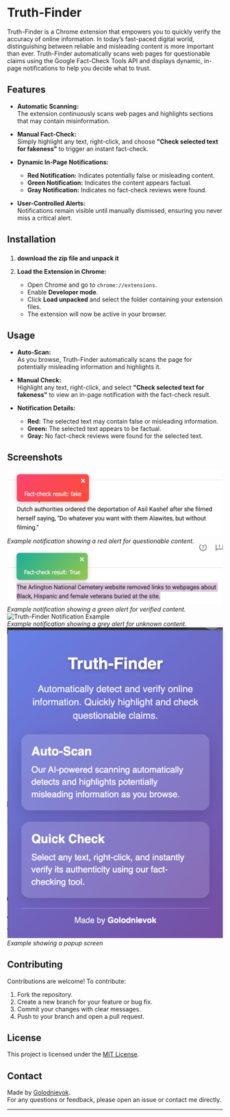 # Truth-Finder

Truth-Finder is a Chrome extension that empowers you to quickly verify the accuracy of online information. In today’s fast-paced digital world, distinguishing between reliable and misleading content is more important than ever. Truth-Finder automatically scans web pages for questionable claims using the Google Fact-Check Tools API and displays dynamic, in-page notifications to help you decide what to trust.

## Features

- **Automatic Scanning:**  
  The extension continuously scans web pages and highlights sections that may contain misinformation.

- **Manual Fact-Check:**  
  Simply highlight any text, right-click, and choose **"Check selected text for fakeness"** to trigger an instant fact-check.

- **Dynamic In-Page Notifications:**  
  - **Red Notification:** Indicates potentially false or misleading content.
  - **Green Notification:** Indicates the content appears factual.
  - **Gray Notification:** Indicates no fact-check reviews were found.
  
- **User-Controlled Alerts:**  
  Notifications remain visible until manually dismissed, ensuring you never miss a critical alert.

## Installation

###
1. **download the zip file and unpack it**

2. **Load the Extension in Chrome:**
   - Open Chrome and go to `chrome://extensions`.
   - Enable **Developer mode**.
   - Click **Load unpacked** and select the folder containing your extension files.
   - The extension will now be active in your browser.

## Usage

- **Auto-Scan:**  
  As you browse, Truth-Finder automatically scans the page for potentially misleading information and highlights it.

- **Manual Check:**  
  Highlight any text, right-click, and select **"Check selected text for fakeness"** to view an in-page notification with the fact-check result.

- **Notification Details:**  
  - **Red:** The selected text may contain false or misleading information.
  - **Green:** The selected text appears to be factual.
  - **Gray:** No fact-check reviews were found for the selected text.

## Screenshots



![Truth-Finder Notification Example](ReadMeImages/screenshotred.png)  
*Example notification showing a red alert for questionable content.*
![Truth-Finder Notification Example](ReadMeImages/screenshotgreen.png)  
*Example notification showing a green alert for verified content.*
![Truth-Finder Notification Example](ReadMeImages/screenshotgrey.png)  
*Example notification showing a grey alert for unknown content.*
![Truth-Finder popup Example](ReadMeImages/screenshotmain.png)  
*Example  showing a popup screen*



## Contributing

Contributions are welcome! To contribute:

1. Fork the repository.
2. Create a new branch for your feature or bug fix.
3. Commit your changes with clear messages.
4. Push to your branch and open a pull request.


## License

This project is licensed under the [MIT License](LICENSE).

## Contact

Made by [Golodnievok](https://t.me/golodnievokOF).  
For any questions or feedback, please open an issue or contact me directly.

---

